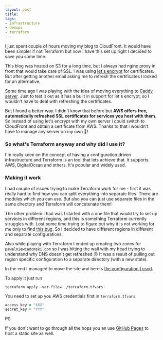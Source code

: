 ```yaml
---
layout: post
title: 
tags:
- infrastructure
- devops
- terraform
---
```

I just spent couple of hours moving my blog to CloudFront. It would have been simpler if not Terraform but now I have this set up right I decided to save you some time.

This blog was hosted on S3 for a long time, but I always had nginx proxy in front that would take care of SSL. I was using [let's encrypt](https://letsencrypt.org) for certificates. But after getting another email asking me to refresh the certificates I looked for an alternative.

Some time ago I was playing with the idea of moving everything to [Caddy server](https://caddyserver.com). Just to test it out as it has a built in support for let's encrypt, so I wouldn't have to deal with refreshing the certificates.

But I found a better way. I didn't know that before but **AWS offers free, automatically refreshed SSL certificates for services you host with them**. So instead of using let's encrypt with my own server I could switch to CloudFront and obtain a certificate from AWS. Thanks to that I wouldn't have to manage any server on my own <span title="Sweet">🍰</span>!

### So what's Terraform anyway and why did I use it?

I'm really keen on the concept of having a configuration driven infrastructure and Terraform is an tool that lets achieve that. It supports AWS, DigitalOcean and others. It's popular and widely used.

### Making it work

I had couple of issues trying to make Terraform work for me - first it was really hard to find how you can split everything into separate files. There are modules which you can use. But also you can just use separate files in the same directory and Terraform will concatenate them!

The other problem I had was I started with a one file that would try to set up services in different regions, and this is something Terraform currently struggles with. Lost some time trying to figure out why it is not working for me only to find [this bug](https://github.com/hashicorp/terraform/issues/3454). So I decided to have different regions in different and separate configurations.

Also while playing with Terraform I ended up creating two zones for `pawelniewiadomski.com` so I was hitting the wall with my head trying to understand why DNS doesn't get refreshed 😠 It was a result of pulling out region specific configuration to a separate directory (with a new state).

In the end I managed to move the site and here's [the configuration I used](https://github.com/pawelniewie/infrastructure/tree/moving-blog-to-cloud-front/us-west-2).

To apply it just run 

```
terraform apply -var-file=../terraform.tfvars
```

You need to set up you AWS credentials first in `terraform.tfvars`:

```ruby
access_key = "XXX"
secret_key = "YYY"
```

PS

If you don't want to go through all the hops you an use [GitHub Pages](https://pages.github.com) to host a static site as well.